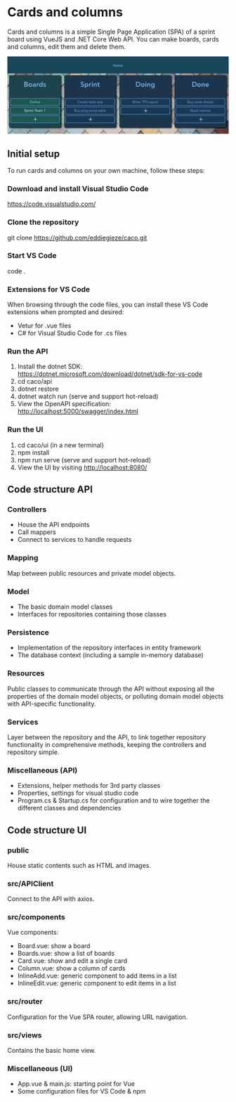# Cards and columns

Cards and columns is a simple Single Page Application (SPA) of a sprint board using VueJS and .NET Core Web API. You can make boards, cards and columns, edit them and delete them.

![board](https://raw.githubusercontent.com/eddiegieze/caco/main/images/board.png)

## Initial setup

To run cards and columns on your own machine, follow these steps:

### Download and install Visual Studio Code

<https://code.visualstudio.com/>

### Clone the repository

git clone <https://github.com/eddiegieze/caco.git>

### Start VS Code

code .

### Extensions for VS Code

When browsing through the code files, you can install these VS Code extensions when prompted and desired:

- Vetur for .vue files
- C# for Visual Studio Code for .cs files

### Run the API

1. Install the dotnet SDK: <https://dotnet.microsoft.com/download/dotnet/sdk-for-vs-code>
2. cd caco/api
3. dotnet restore
4. dotnet watch run (serve and support hot-reload)
5. View the OpenAPI specification: <http://localhost:5000/swagger/index.html>

### Run the UI

1. cd caco/ui (in a new terminal)
2. npm install
3. npm run serve (serve and support hot-reload)
4. View the UI by visiting <http://localhost:8080/>

## Code structure API

### Controllers

- House the API endpoints
- Call mappers
- Connect to services to handle requests

### Mapping

Map between public resources and private model objects.

### Model

- The basic domain model classes
- Interfaces for repositories containing those classes

### Persistence

- Implementation of the repository interfaces in entity framework
- The database context (including a sample in-memory database)

### Resources

Public classes to communicate through the API without exposing all the properties of the domain model objects, or polluting domain model objects with API-specific functionality.

### Services

Layer between the repository and the API, to link together repository functionality in comprehensive methods, keeping the controllers and repository simple.

### Miscellaneous (API)

- Extensions, helper methods for 3rd party classes
- Properties, settings for visual studio code
- Program.cs & Startup.cs for configuration and to wire together the different classes and dependencies

## Code structure UI

### public

House static contents such as HTML and images.

### src/APIClient

Connect to the API with axios.

### src/components

Vue components:

- Board.vue: show a board
- Boards.vue: show a list of boards
- Card.vue: show and edit a single card
- Column.vue: show a column of cards
- InlineAdd.vue: generic component to add items in a list
- InlineEdit.vue: generic component to edit items in a list

### src/router

Configuration for the Vue SPA router, allowing URL navigation.

### src/views

Contains the basic home view.

### Miscellaneous (UI)

- App.vue & main.js: starting point for Vue
- Some configuration files for VS Code & npm
